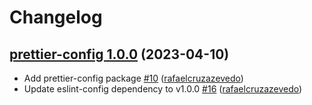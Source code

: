 # Changelog

## [prettier-config 1.0.0](https://github.com/untile/js-configs/releases/tag/prettier-config-1.0.0) (2023-04-10)
- Add prettier-config package [\#10](https://github.com/untile/js-configs/pull/10) ([rafaelcruzazevedo](https://github.com/rafaelcruzazevedo))
- Update eslint-config dependency to v1.0.0 [\#16](https://github.com/untile/js-configs/pull/16) ([rafaelcruzazevedo](https://github.com/rafaelcruzazevedo))
